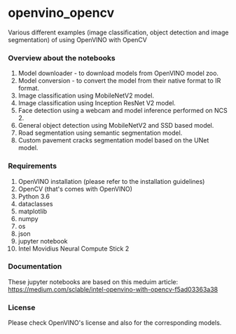 # openvino_opencv
Various different examples (image classification, object detection and image segmentation) of using OpenVINO with OpenCV

### Overview about the notebooks
1. Model downloader - to download models from OpenVINO model zoo. 
2. Model conversion - to convert the model from their native format to IR format. 
3. Image classification using MobileNetV2 model. 
4. Image classification using Inception ResNet V2 model. 
5. Face detection using a webcam and model inference performed on NCS 2. 
6. General object detection using MobileNetV2 and SSD based model. 
7. Road segmentation using semantic segmentation model. 
8. Custom pavement cracks segmentation model based on the UNet model. 


### Requirements
1. OpenVINO installation (please refer to the installation guidelines)
2. OpenCV (that's comes with OpenVINO)
3. Python 3.6
4. dataclasses
5. matplotlib
6. numpy 
7. os
8. json
9. jupyter notebook
10. Intel Movidius Neural Compute Stick 2

### Documentation
These jupyter notebooks are based on this meduim article: https://medium.com/sclable/intel-openvino-with-opencv-f5ad03363a38 

### License
Please check OpenVINO's license and also for the corresponding models. 

